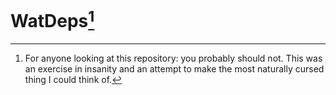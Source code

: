 # WatDeps[^1]

[^1]: For anyone looking at this repository: you probably should not. This was an exercise in insanity and an attempt to make the most naturally cursed thing I could think of.